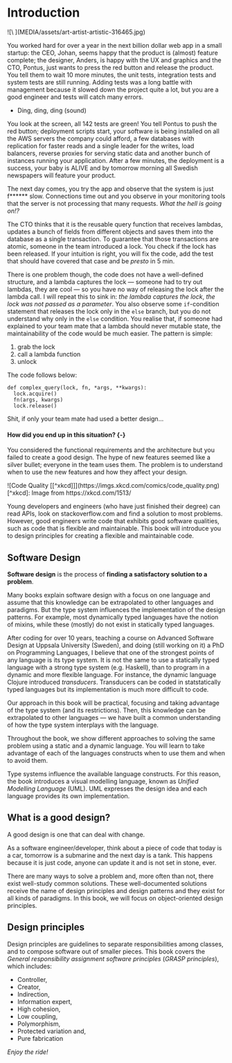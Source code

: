 # Introduction

<div class="figure">
![\ ](MEDIA/assets/art-artist-artistic-316465.jpg)
</div>

<p class="para"><span class="dropcaps">Y</span>ou worked hard for over a year in the next billion dollar web app in a small startup: the CEO, Johan, seems happy that the product is (almost) feature complete; the designer, Anders, is happy with the UX and graphics and the CTO, Pontus, just wants to press the red button and release the product. You tell them to wait 10 more minutes, the unit tests, integration tests and system tests are still running. Adding tests was a long battle with management because it slowed down the project quite a lot, but you are a good engineer and tests will catch many errors.</p>

- Ding, ding, ding (sound)

You look at the screen, all 142 tests are green! You tell Pontus to push the red button; deployment scripts start, your software is being installed on all the AWS servers the company could afford, a few databases with replication for faster reads and a single leader for the writes, load balancers, reverse proxies for serving static data and another bunch of instances running your application. After a few minutes, the deployment is a success, your baby is ALIVE and by tomorrow morning all Swedish newspapers will feature your product.

The next day comes, you try the app and observe that the system is just f****** slow. Connections time out and you observe in your monitoring tools that the server is not processing that many requests. *What the hell is going on!?*

The CTO thinks that it is the reusable query function that receives lambdas, updates a bunch of fields from different objects and saves them into the database as a single transaction. To guarantee that those transactions are atomic, someone in the team introduced a lock. You check if the lock has been released. If your intuition is right, you will fix the code, add the test that should have covered that case and be *presto* in 5 min.

There is one problem though, the code does not have a well-defined structure, and a lambda captures the lock — someone had to try out lambdas, they are cool — so you have no way of releasing the lock after the lambda call. I will repeat this to sink in: *the lambda captures the lock*, *the lock was not passed as a parameter*. You also observe some `if`-condition statement that releases the lock only in the `else` branch, but you do not understand why only in the `else` condition. You realise that, if someone had explained to your team mate that a lambda should never mutable state, the maintainability of the code would be much easier. The pattern is simple:

1. grab the lock
2. call a lambda function
3. unlock

The code follows below:

```
def complex_query(lock, fn, *args, **kwargs):
  lock.acquire()
  fn(args, kwargs)
  lock.release()
```

Shit, if only your team mate had used a better design...

#### **How did you end up in this situation?** {-}

You considered the functional requirements and the architecture but you failed to create a good design. The hype of new features seemed like a silver bullet; everyone in the team uses them. The problem is to understand when to use the new features and how they affect your design.

<div class="figure">
![Code Quality [[^xkcd]]](https://imgs.xkcd.com/comics/code_quality.png)
</div>
[^xkcd]: Image from https://xkcd.com/1513/

Young developers and engineers (who have just finished their degree) can read APIs, look on stackoverflow.com and find a solution to most problems. However, good engineers write code that exhibits good software qualities, such as code that is flexible and maintainable.
This book will introduce you to design principles for creating a flexible and maintainable code.

## Software Design

**Software design** is the process of **finding a satisfactory solution to a problem**.

Many books explain software design with a focus on one language and assume that this knowledge can be extrapolated to other languages and paradigms. But the type system influences the implementation of the design patterns. For example, most dynamically typed languages have the notion of mixins, while these (mostly) do not exist in statically typed languages.

After coding for over 10 years, teaching a course on Advanced Software Design at Uppsala University (Sweden), and doing (still working on it) a PhD on Programming Languages, I believe that one of the strongest points of any language is its type system. It is not the same to use a statically typed language with a strong type system (e.g. Haskell), than to program in a dynamic and more flexible language. For instance, the dynamic language Clojure introduced *transducers*. Transducers can be coded in statstatically typed languages but its implementation is much more difficult to code.

Our approach in this book will be practical, focusing and taking advantage of the type system (and its restrictions). Then, this knowledge can be extrapolated to other languages — we have built a common understanding of how the type system interplays with the language.

Throughout the book, we show different approaches to solving the same problem using a static and a dynamic language. You will learn to take advantage of each of the languages constructs when to use them and when to avoid them.

Type systems influence the available language constructs. For this reason, the book introduces a visual modelling language, known as *Unified Modelling Language* (UML). UML expresses the design idea and each language provides its own implementation.

## What is a good design?

A good design is one that can deal with change.

As a software engineer/developer, think about a piece of code that today is a car, tomorrow is a submarine and the next day is a tank. This happens because it is just code, anyone can update it and is not set in stone, ever.

There are many ways to solve a problem and, more often than not, there exist well-study common solutions. These well-documented solutions receive the name of design principles and design patterns and they exist for all kinds of paradigms. In this book, we will focus on object-oriented design principles.

## Design principles

Design principles are guidelines to separate responsibilities among classes, and to compose software out of smaller pieces. This book covers the *General responsibility assignment software principles* (*GRASP principles*), which includes:

* Controller,
* Creator,
* Indirection,
* Information expert,
* High cohesion,
* Low coupling,
* Polymorphism,
* Protected variation and,
* Pure fabrication

*Enjoy the ride!*
